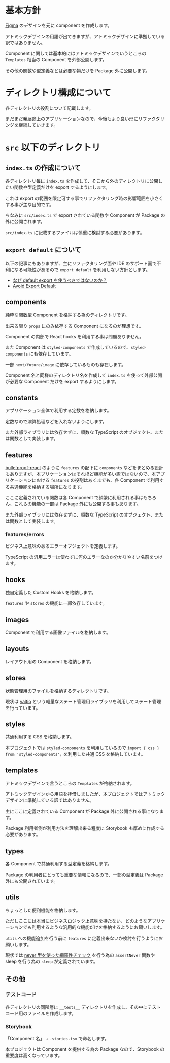 # 基本方針

[Figma](https://www.figma.com/file/0cG0cKDjmmPpWTVjkwmOqG/LGTM) のデザインを元に component を作成します。

アトミックデザインの用語が出てきますが、アトミックデザインに準拠している訳ではありません。

Component に関しては基本的にはアトミックデザインでいうところの `Templates` 相当の Component を外部公開します。

その他の関数や型定義などは必要な物だけを Package 外に公開します。

# ディレクトリ構成について

各ディレクトリの役割について記載します。

まだまだ発展途上のアプリケーションなので、今後もより良い形にリファクタリングを継続していきます。

# `src` 以下のディレクトリ

## `index.ts` の作成について

各ディレクトリ毎に `index.ts` を作成して、そこから外のディレクトリに公開したい関数や型定義だけを export するようにします。

これは export の範囲を限定可する事でリファクタリング時の影響範囲を小さくする事が主な目的です。

ちなみに `src/index.ts` で export されている関数や Component が Package の外に公開されます。

`src/index.ts` に記載するファイルは慎重に検討する必要があります。

## `export default` について

以下の記事にもありますが、主にリファクタリング面や IDE のサポート面で不利になる可能性があるので `export default` を利用しない方針とします。

- [なぜ default export を使うべきではないのか？](https://engineering.linecorp.com/ja/blog/you-dont-need-default-export/)
- [Avoid Export Default](https://typescript-jp.gitbook.io/deep-dive/main-1/defaultisbad)

## components

純粋な関数型 Component を格納する為のディレクトリです。

出来る限り `props` にのみ依存する Component になるのが理想です。

Component の内部で React hooks を利用する事は問題ありません。

また Component は `styled-components` で作成しているので、`styled-components` にも依存しています。

一部 `next/future/image` に依存しているものも存在します。

Component 名と同様のディレクトリ名を作成して `index.ts` を使って外部公開が必要な Component だけを export するようにします。

## constants

アプリケーション全体で利用する定数を格納します。

定数なので演算処理などを入れないようにします。

また外部ライブラリには依存せずに、順数な TypeScript のオブジェクト、または関数として実装します。

## features

[bulletproof-react](https://github.com/alan2207/bulletproof-react) のように `features` の配下に `components` などをまとめる設計もありますが、本プリケーションはそれほど機能が多い訳ではないので、本アプリケーションにおける `features` の役割はあくまでも、各 Component で利用する共通機能を格納する場所になります。

ここに定義されている関数は各 Component で頻繁に利用される事はもちろん、これらの機能の一部は Package 外にも公開する事もあります。

また外部ライブラリには依存せずに、順数な TypeScript のオブジェクト、または関数として実装します。

### features/errors

ビジネス上意味のあるエラーオブジェクトを定義します。

TypeScript の汎用エラーは使わずに何のエラーなのか分かりやすい名前をつけます。

## hooks

独自定義した Custom Hooks を格納します。

`features` や `stores` の機能に一部依存しています。

## images

Component で利用する画像ファイルを格納します。

## layouts

レイアウト用の Component を格納します。

## stores

状態管理用のファイルを格納するディレクトリです。

現状は [valtio](https://github.com/pmndrs/valtio) という軽量なステート管理用ライブラリを利用してステート管理を行っています。

## styles

共通利用する CSS を格納します。

本プロジェクトでは `styled-components` を利用しているので `import { css } from 'styled-components';` を利用した共通 CSS を格納しています。

## templates

アトミックデザインで言うところの `Templates` が格納されます。

アトミックデザインから用語を拝借しましたが、本プロジェクトではアトミックデザインに準拠している訳ではありません。

主にここに定義されている Component が Package 外に公開される事になります。

Package 利用者側が利用方法を理解出来る程度に Storybook も厚めに作成する必要があります。

## types

各 Component で共通利用する型定義を格納します。

Package の利用者にとっても重要な情報になるので、一部の型定義は Package 外にも公開されています。

## utils

ちょっとした便利機能を格納します。

ただしここには本当にビジネスロジック上意味を持たない、どのようなアプリケーションでも利用するような汎用的な機能だけを格納するようにお願いします。

`utils` への機能追加を行う前に `features` に定義出来ないか検討を行うようにお願いします。

現状では [never 型を使った網羅性チェック](https://typescriptbook.jp/reference/statements/never#never%E3%82%92%E4%BD%BF%E3%81%A3%E3%81%9F%E7%B6%B2%E7%BE%85%E6%80%A7%E3%83%81%E3%82%A7%E3%83%83%E3%82%AF) を行う為の `assertNever` 関数や sleep を行う為の `sleep` が定義されています。

## その他

### テストコード

各ディレクトリの同階層に `__tests__` ディレクトリを作成し、その中にテストコード用のファイルを作成します。

### Storybook

「Component 名」 + `.stories.tsx` で命名します。

本プロジェクトは Component を提供する為の Package なので、Storybook の重要度は高くなっています。
